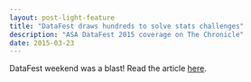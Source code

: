 ```yaml
---
layout: post-light-feature
title: "DataFest draws hundreds to solve stats challenges"
description: "ASA DataFest 2015 coverage on The Chronicle"
date: 2015-03-23
---
```

 
DataFest weekend was a blast! Read the article [here](http://www.dukechronicle.com/articles/2015/03/23/datafest-draws-hundreds-solve-stats-challenges#.VRUn7JPF-SQ).